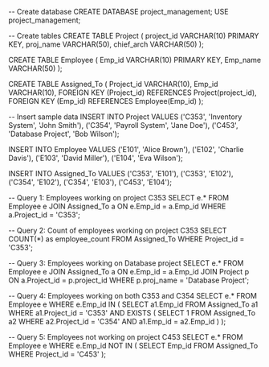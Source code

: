 -- Create database
CREATE DATABASE project_management;
USE project_management;

-- Create tables
CREATE TABLE Project (
    project_id VARCHAR(10) PRIMARY KEY,
    proj_name VARCHAR(50),
    chief_arch VARCHAR(50)
);

CREATE TABLE Employee (
    Emp_id VARCHAR(10) PRIMARY KEY,
    Emp_name VARCHAR(50)
);

CREATE TABLE Assigned_To (
    Project_id VARCHAR(10),
    Emp_id VARCHAR(10),
    FOREIGN KEY (Project_id) REFERENCES Project(project_id),
    FOREIGN KEY (Emp_id) REFERENCES Employee(Emp_id)
);

-- Insert sample data
INSERT INTO Project VALUES
('C353', 'Inventory System', 'John Smith'),
('C354', 'Payroll System', 'Jane Doe'),
('C453', 'Database Project', 'Bob Wilson');

INSERT INTO Employee VALUES
('E101', 'Alice Brown'),
('E102', 'Charlie Davis'),
('E103', 'David Miller'),
('E104', 'Eva Wilson');

INSERT INTO Assigned_To VALUES
('C353', 'E101'),
('C353', 'E102'),
('C354', 'E102'),
('C354', 'E103'),
('C453', 'E104');

-- Query 1: Employees working on project C353
SELECT e.*
FROM Employee e
JOIN Assigned_To a ON e.Emp_id = a.Emp_id
WHERE a.Project_id = 'C353';

-- Query 2: Count of employees working on project C353
SELECT COUNT(*) as employee_count
FROM Assigned_To
WHERE Project_id = 'C353';

-- Query 3: Employees working on Database project
SELECT e.*
FROM Employee e
JOIN Assigned_To a ON e.Emp_id = a.Emp_id
JOIN Project p ON a.Project_id = p.project_id
WHERE p.proj_name = 'Database Project';

-- Query 4: Employees working on both C353 and C354
SELECT e.*
FROM Employee e
WHERE e.Emp_id IN (
    SELECT a1.Emp_id
    FROM Assigned_To a1
    WHERE a1.Project_id = 'C353'
    AND EXISTS (
        SELECT 1
        FROM Assigned_To a2
        WHERE a2.Project_id = 'C354'
        AND a1.Emp_id = a2.Emp_id
    )
);

-- Query 5: Employees not working on project C453
SELECT e.*
FROM Employee e
WHERE e.Emp_id NOT IN (
    SELECT Emp_id
    FROM Assigned_To
    WHERE Project_id = 'C453'
);
